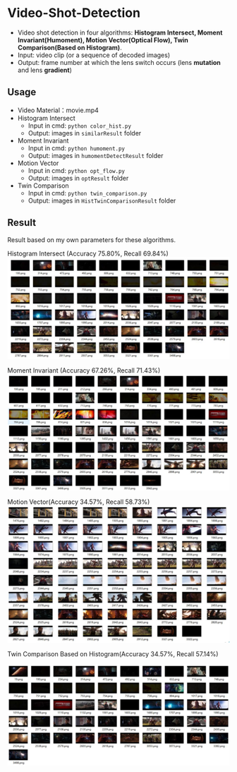 # Video-Shot-Detection
- Video shot detection in four algorithms: **Histogram Intersect, Moment Invariant(Humoment), Motion Vector(Optical Flow), Twin Comparison(Based on Histogram)**.
- Input: video clip (or a sequence of decoded images)
- Output: frame number at which the lens switch occurs (lens **mutation** and lens **gradient**) 
## Usage
- Video Material：movie.mp4
- Histogram Intersect
	- Input in cmd: `python color_hist.py`
	- Output: images in `similarResult` folder
- Moment Invariant 
 	- Input in cmd: `python humoment.py`
	- Output: images in `humomentDetectResult` folder
- Motion Vector
	- Input in cmd: `python opt_flow.py`
	- Output: images in `optResult` folder
- Twin Comparison
	- Input in cmd: `python twin_comparison.py`
	- Output: images in `HistTwinComparisonResult` folder
## Result
Result based on my own parameters for these algorithms.

Histogram Intersect (Accuracy 75.80%, Recall 69.84%)
![image](hist.jpg)

Moment Invariant (Accuracy 67.26%, Recall 71.43%)
![image](Humoment.jpg)

Motion Vector(Accuracy 34.57%, Recall 58.73%)
![image](Opt.jpg)

Twin Comparison Based on Histogram(Accuracy 34.57%, Recall 57.14%)

![image](TwinComparison.jpg)